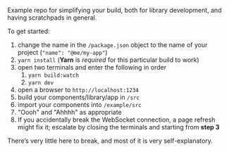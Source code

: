 Example repo for simplifying your build, both for library development, and having scratchpads in general.

To get started:

1. change the name in the `/package.json` object to the name of your project (`"name": "@me/my-app"`)
2. `yarn install` (**Yarn** is _required_ for this particular build to work)
3. open two terminals and enter the following in order
    1. `yarn build:watch`
    2. `yarn dev`
4. open a browser to `http://localhost:1234`
5. build your components/library/app in `/src`
6. import your components into `/example/src`
7. "Oooh" and "Ahhhh" as appropriate
8. If you accidentally break the WebSocket connection, a page refresh might fix it; escalate by closing the terminals and starting from **step 3**

There’s very little here to break, and most of it is very self-explanatory.